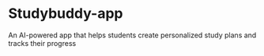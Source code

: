 # Studybuddy-app
An AI-powered app that helps students create personalized study plans and tracks their progress 
